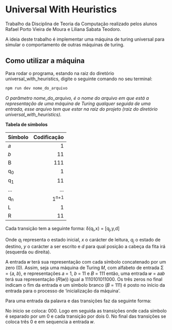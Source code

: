 # Universal With Heuristics

Trabalho da Disciplina de Teoria da Computação realizado pelos alunos Rafael Porto Vieira de Moura e Liliana Sabata Teodoro.  

A ideia deste trabalho é implementar uma máquina de turing universal para simular o comportamento de outras máquinas de turing.

## Como utilizar a máquina

Para rodar o programa, estando na raiz do diretório universal_with_heuristics, digite o seguinte comando no seu terminal:

```bash
npm run dev nome_do_arquivo
```

*O parâmetro nome_do_arquivo, é o nome do arquivo em que está a representação de uma máquina de Turing qualquer seguida de uma entrada, esse arquivo tem que estar na raiz do projeto (raiz do diretório universal_with_heuristics).*  

**Tabela de símbolos**

| Símbolo       | Codificação |
| :------       | ----------: |
| 𝑎             | 1           |
| 𝑏             | 11          |
| B             | 111         |
| q<sub>0</sub> | 1           |
| q<sub>1</sub> | 11          |
| ...           | ...         |
| q<sub>n</sub> |  1<sup>n+1</sup>      |
| L             | 1           |
| R             | 11          |

Cada transição tem a seguinte forma: δ(q<sub>i</sub>,x) = [q<sub>j</sub>,y,d]

Onde *q<sub>i</sub>* representa o estado inicial, *x* o carácter de leitura, *q<sub>j</sub>* o estado de destino, *y* o carácter a ser escrito e *d* para qual posição a cabeça da fita irá (esquerda ou direita).

A entrada 𝑤 terá sua representação com cada símbolo concatenado por um zero (0). Assim, seja uma máquina de Turing 𝑀, com alfabeto de entrada Σ = {𝑎, 𝑏}, e representações 𝑎 = 1, 𝑏 = 11 e 𝐵 = 111 então, uma entrada 𝑤 = 𝑎𝑎𝑏 terá sua representação (𝑅(𝑤)) igual a 1110101011000. Os três zeros no final indicam o fim da entrada e um símbolo branco (𝐵 = 111) é posto no início da entrada para o processo de ‘inicialização da máquina’.

Para uma entrada da palavra e das transições faz da seguinte forma:

No ínicio se coloca: 000. Logo em seguida as transições onde cada símbolo é separado por um 0 e cada transição por dois 0. No final das transições se coloca três 0 e em sequencia a entrada 𝑤.

